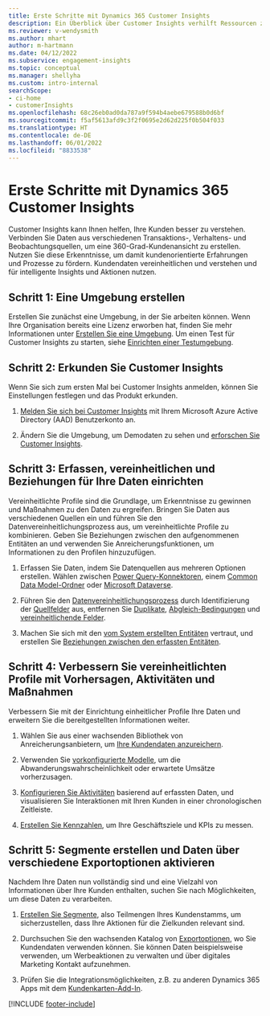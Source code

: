 ```yaml
---
title: Erste Schritte mit Dynamics 365 Customer Insights
description: Ein Überblick über Customer Insights verhilft Ressourcen zu einem schnellen Einstieg.
ms.reviewer: v-wendysmith
ms.author: mhart
author: m-hartmann
ms.date: 04/12/2022
ms.subservice: engagement-insights
ms.topic: conceptual
ms.manager: shellyha
ms.custom: intro-internal
searchScope:
- ci-home
- customerInsights
ms.openlocfilehash: 68c26eb0ad0da787a9f594b4aebe679588b0d6bf
ms.sourcegitcommit: f5af5613afd9c3f2f0695e2d62d225f0b504f033
ms.translationtype: HT
ms.contentlocale: de-DE
ms.lasthandoff: 06/01/2022
ms.locfileid: "8833538"
---
```

# <a name="get-started-with-dynamics-365-customer-insights"></a>Erste Schritte mit Dynamics 365 Customer Insights

Customer Insights kann Ihnen helfen, Ihre Kunden besser zu verstehen. Verbinden Sie Daten aus verschiedenen Transaktions-, Verhaltens- und Beobachtungsquellen, um eine 360-Grad-Kundenansicht zu erstellen. Nutzen Sie diese Erkenntnisse, um damit kundenorientierte Erfahrungen und Prozesse zu fördern. Kundendaten vereinheitlichen und verstehen und für intelligente Insights und Aktionen nutzen.

## <a name="step-1-create-an-environment"></a>Schritt 1: Eine Umgebung erstellen

Erstellen Sie zunächst eine Umgebung, in der Sie arbeiten können. Wenn Ihre Organisation bereits eine Lizenz erworben hat, finden Sie mehr Informationen unter [Erstellen Sie eine Umgebung](create-environment.md). Um einen Test für Customer Insights zu starten, siehe [Einrichten einer Testumgebung](trial-signup.md).

## <a name="step-2-explore-customer-insights"></a>Schritt 2: Erkunden Sie Customer Insights

Wenn Sie sich zum ersten Mal bei Customer Insights anmelden, können Sie Einstellungen festlegen und das Produkt erkunden.

1. [Melden Sie sich bei Customer Insights](https://home.ci.ai.dynamics.com) mit Ihrem Microsoft Azure Active Directory (AAD) Benutzerkonto an.

1. Ändern Sie die Umgebung, um Demodaten zu sehen und [erforschen Sie Customer Insights](home.md).

## <a name="step-3-ingest-unify-and-set-up-relationships-for-your-data"></a>Schritt 3: Erfassen, vereinheitlichen und Beziehungen für Ihre Daten einrichten

Vereinheitlichte Profile sind die Grundlage, um Erkenntnisse zu gewinnen und Maßnahmen zu den Daten zu ergreifen. Bringen Sie Daten aus verschiedenen Quellen ein und führen Sie den Datenvereinheitlichungsprozess aus, um vereinheitlichte Profile zu kombinieren. Geben Sie Beziehungen zwischen den aufgenommenen Entitäten an und verwenden Sie Anreicherungsfunktionen, um Informationen zu den Profilen hinzuzufügen.

1. Erfassen Sie Daten, indem Sie Datenquellen aus mehreren Optionen erstellen. Wählen zwischen [Power Query-Konnektoren](connect-power-query.md), einem [Common Data Model-Ordner](connect-common-data-model.md) oder [Microsoft Dataverse](connect-dataverse-managed-lake.md).

1. Führen Sie den [Datenvereinheitlichungsprozess](data-unification.md) durch Identifizierung der [Quellfelder](map-entities.md) aus, entfernen Sie [Duplikate](remove-duplicates.md), [Abgleich-Bedingungen](match-entities.md) und [vereinheitlichende Felder](merge-entities.md).

1. Machen Sie sich mit den [vom System erstellten Entitäten](entities.md) vertraut, und erstellen Sie [Beziehungen zwischen den erfassten Entitäten](relationships.md).

## <a name="step-4-enhance-unified-profiles-with-predictions-activities-and-measures"></a>Schritt 4: Verbessern Sie vereinheitlichten Profile mit Vorhersagen, Aktivitäten und Maßnahmen

Verbessern Sie mit der Einrichtung einheitlicher Profile Ihre Daten und erweitern Sie die bereitgestellten Informationen weiter.

1. Wählen Sie aus einer wachsenden Bibliothek von Anreicherungsanbietern, um [Ihre Kundendaten anzureichern](enrichment-hub.md).

1. Verwenden Sie [vorkonfigurierte Modelle](predictions-overview.md), um die Abwanderungswahrscheinlichkeit oder erwartete Umsätze vorherzusagen.

1. [Konfigurieren Sie Aktivitäten](activities.md) basierend auf erfassten Daten, und visualisieren Sie Interaktionen mit Ihren Kunden in einer chronologischen Zeitleiste.

1. [Erstellen Sie Kennzahlen](measures.md), um Ihre Geschäftsziele und KPIs zu messen.

## <a name="step-5-create-segments-and-activate-data-through-various-export-options"></a>Schritt 5: Segmente erstellen und Daten über verschiedene Exportoptionen aktivieren

Nachdem Ihre Daten nun vollständig sind und eine Vielzahl von Informationen über Ihre Kunden enthalten, suchen Sie nach Möglichkeiten, um diese Daten zu verarbeiten.

1. [Erstellen Sie Segmente](segments.md), also Teilmengen Ihres Kundenstamms, um sicherzustellen, dass Ihre Aktionen für die Zielkunden relevant sind.

1. Durchsuchen Sie den wachsenden Katalog von [Exportoptionen](export-destinations.md), wo Sie Kundendaten verwenden können. Sie können Daten beispielsweise verwenden, um Werbeaktionen zu verwalten und über digitales Marketing Kontakt aufzunehmen.

1. Prüfen Sie die Integrationsmöglichkeiten, z.B. zu anderen Dynamics 365 Apps mit dem [Kundenkarten-Add-In](customer-card-add-in.md).  


[!INCLUDE [footer-include](includes/footer-banner.md)]
